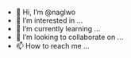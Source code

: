- 👋 Hi, I’m @naglwo
- 👀 I’m interested in ...
- 🌱 I’m currently learning ...
- 💞️ I’m looking to collaborate on ...
- 📫 How to reach me ...

<!---
naglwo/naglwo is a ✨ special ✨ repository because its `README.md` (this file) appears on your GitHub profile.
You can click the Preview link to take a look at your changes.
--->

